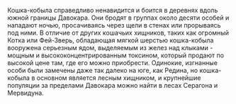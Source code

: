 Кошка-кобыла справедливо ненавидится и боится в деревнях вдоль южной границы Давокара. Они бродят в группах около десяти особей и нападают ночью, просачиваясь через щели в стенах или прорываясь под ними. В отличие от других кошачьих хищников, таких как огромный Котка или Фей-Зверь, обладающая мягкой шерстью кошка-кобыла вооружена серьезным ядом, выделяемым из желез над клыками - мощным и высококонцентрированным токсином, который продают по высокой цене там, где его можно приобрести. Одинокие, изгнанные особи были замечены даже так далеко на юге, как Редина, но кошка-кобыла в основном является лесным хищником, и крупнейшие популяции за пределами Давокара можно найти в лесах Серагона и Мервидуна.